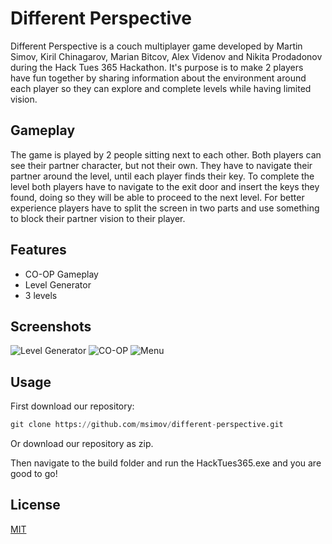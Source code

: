 # Different Perspective

Different Perspective is a couch multiplayer game developed by Martin Simov, Kiril Chinagarov, Marian Bitcov, Alex Videnov and Nikita Prodadonov during the Hack Tues 365 Hackathon. It's purpose is to make 2 players have fun together by sharing information about the environment around each player so they can explore and complete levels while having limited vision.

## Gameplay

The game is played by 2 people sitting next to each other. Both players can see their partner character, but not their own. They have to navigate their partner around the level, until each player finds their key. To complete the level both players have to navigate to the exit door and insert the keys they found, doing so they will be able to proceed to the next level. For better experience players have to split the screen in two parts and use something to block their partner vision to their player.

## Features
* CO-OP Gameplay
* Level Generator
* 3 levels

## Screenshots
![Level Generator](https://i.ibb.co/3rCjqMF/3.png)
![CO-OP](https://i.ibb.co/NLbmd8J/1.png)
![Menu](https://i.ibb.co/DgrTzDX/2.png)
## Usage
First download our repository:
```python
git clone https://github.com/msimov/different-perspective.git
```
Or download our repository as zip.

Then navigate to the build folder and run the HackTues365.exe and you are good to go!

## License
[MIT](https://choosealicense.com/licenses/mit/)
